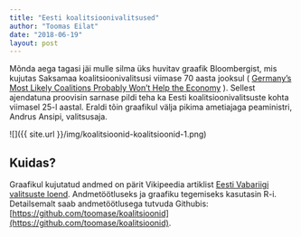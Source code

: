 ```yaml
---
title: "Eesti koalitsioonivalitsused"
author: "Toomas Eilat"
date: "2018-06-19"
layout: post
---
```








Mõnda aega tagasi jäi mulle silma üks huvitav graafik Bloombergist, mis kujutas Saksamaa koalitsioonivalitsusi viimase 70 aasta jooksul ( [Germany’s Most Likely Coalitions Probably Won’t Help the Economy](https://www.bloomberg.com/news/articles/2017-09-17/merkel-coalition-conundrum-best-chance-isn-t-best-for-economy?utm_content=graphics&utm_campaign=socialflow-organic&utm_source=twitter&utm_medium=social&cmpid%3D=socialflow-twitter-graphics) ). Sellest ajendatuna proovisin sarnase pildi teha ka Eesti koalitsioonivalitsuste kohta viimasel 25-l aastal. Eraldi tõin graafikul välja pikima ametiajaga peaministri, Andrus Ansipi, valitsusaja. 

![]({{ site.url }}/img/koalitsioonid-koalitsioonid-1.png)


## Kuidas?
Graafikul kujutatud andmed on pärit Vikipeedia artiklist [Eesti Vabariigi valitsuste loend](https://et.wikipedia.org/wiki/Eesti_Vabariigi_valitsuste_loend#1992_%E2%80%93_t%C3%A4nap%C3%A4ev). Andmetöötluseks ja graafiku tegemiseks kasutasin R-i. Detailsemalt saab andmetöötlusega tutvuda Githubis:  [https://github.com/toomase/koalitsioonid](https://github.com/toomase/koalitsioonid).

